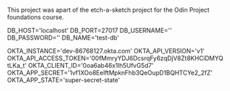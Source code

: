 This project was apart of the etch-a-sketch project for the Odin Project foundations course.


DB_HOST='localhost'
DB_PORT=27017
DB_USERNAME=''
DB_PASSWORD=''
DB_NAME='test-db'

OKTA_INSTANCE='dev-86768127.okta.com'
OKTA_API_VERSION='v1'
OKTA_API_ACCESS_TOKEN='00fMmryYDJ6DcsrqFy6zqDjV8Zt8KHCiDMYQtLKa_t'
OKTA_CLIENT_ID='0oa6ab46x1lh5UfvG5d7'
OKTA_APP_SECRET='1vf1XOo8EeIftMpknFhb3QeOupD1BQHTCYe2_2fZ'
OKTA_APP_STATE='super-secret-state'
